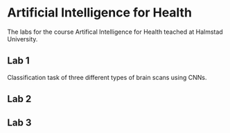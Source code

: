 # Artificial Intelligence for Health
The labs for the course Artifical Intelligence for Health teached at Halmstad University.

## Lab 1
Classification task of three different types of brain scans using CNNs.

## Lab 2

## Lab 3
